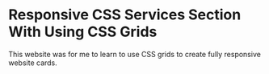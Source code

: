 # Responsive CSS Services Section With Using CSS Grids

This website was for me to learn to use CSS grids to create fully responsive website cards.
